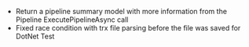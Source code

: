 - Return a pipeline summary model with more information from the Pipeline ExecutePipelineAsync call
- Fixed race condition with trx file parsing before the file was saved for DotNet Test
